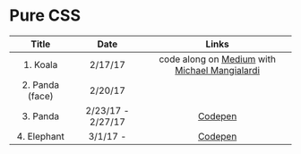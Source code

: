 # Pure CSS


Title | Date | Links
|:----:|:-----------:|:-----:|
1. Koala | 2/17/17 | code along on [Medium](https://medium.com/coding-artist/a-beginners-guide-to-pure-css-images-ef9a5d069dd2#.q0r3vln6n) with [Michael Mangialardi](https://medium.com/@michaelmangial1)
2. Panda (face) | 2/20/17 | 
3. Panda | 2/23/17 - 2/27/17 | [Codepen](http://codepen.io/renestl/pen/RpWNgz)
4. Elephant | 3/1/17 -  | [Codepen]()